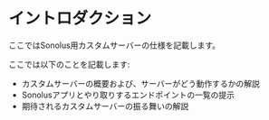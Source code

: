 # イントロダクション

ここではSonolus用カスタムサーバーの仕様を記載します。

ここでは以下のことを記載します:

- カスタムサーバーの概要および、サーバーがどう動作するかの解説
- Sonolusアプリとやり取りするエンドポイントの一覧の提示
- 期待されるカスタムサーバーの振る舞いの解説
